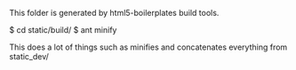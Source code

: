 This folder is generated by html5-boilerplates build tools.

$ cd static/build/
$ ant minify

This does a lot of things such as minifies and concatenates
everything from static_dev/
